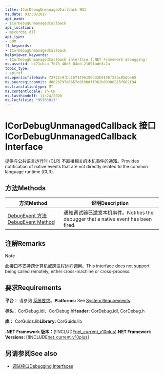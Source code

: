 ```yaml
---
title: ICorDebugUnmanagedCallback 接口
ms.date: 03/30/2017
api_name:
- ICorDebugUnmanagedCallback
api_location:
- mscordbi.dll
api_type:
- COM
f1_keywords:
- ICorDebugUnmanagedCallback
helpviewer_keywords:
- ICorDebugUnmanagedCallback interface [.NET Framework debugging]
ms.assetid: bc71cbca-7d73-40e5-84dd-2109fade3c2a
topic_type:
- apiref
ms.openlocfilehash: 73722c9fbc1571496159c32b0106f25bc05dbe65
ms.sourcegitcommit: d8020797a6657d0fbbdff362b80300815f682f94
ms.translationtype: MT
ms.contentlocale: zh-CN
ms.lasthandoff: 11/24/2020
ms.locfileid: "95703013"
---
```

# <a name="icordebugunmanagedcallback-interface"></a><span data-ttu-id="8a5f5-102">ICorDebugUnmanagedCallback 接口</span><span class="sxs-lookup"><span data-stu-id="8a5f5-102">ICorDebugUnmanagedCallback Interface</span></span>

<span data-ttu-id="8a5f5-103">提供与公共语言运行时 (CLR) 不直接相关的本机事件的通知。</span><span class="sxs-lookup"><span data-stu-id="8a5f5-103">Provides notification of native events that are not directly related to the common language runtime (CLR).</span></span>  
  
## <a name="methods"></a><span data-ttu-id="8a5f5-104">方法</span><span class="sxs-lookup"><span data-stu-id="8a5f5-104">Methods</span></span>  
  
|<span data-ttu-id="8a5f5-105">方法</span><span class="sxs-lookup"><span data-stu-id="8a5f5-105">Method</span></span>|<span data-ttu-id="8a5f5-106">说明</span><span class="sxs-lookup"><span data-stu-id="8a5f5-106">Description</span></span>|  
|------------|-----------------|  
|[<span data-ttu-id="8a5f5-107">DebugEvent 方法</span><span class="sxs-lookup"><span data-stu-id="8a5f5-107">DebugEvent Method</span></span>](icordebugunmanagedcallback-debugevent-method.md)|<span data-ttu-id="8a5f5-108">通知调试器已激发本机事件。</span><span class="sxs-lookup"><span data-stu-id="8a5f5-108">Notifies the debugger that a native event has been fired.</span></span>|  
  
## <a name="remarks"></a><span data-ttu-id="8a5f5-109">注解</span><span class="sxs-lookup"><span data-stu-id="8a5f5-109">Remarks</span></span>  
  
> [!NOTE]
> <span data-ttu-id="8a5f5-110">此接口不支持跨计算机或跨进程远程调用。</span><span class="sxs-lookup"><span data-stu-id="8a5f5-110">This interface does not support being called remotely, either cross-machine or cross-process.</span></span>  
  
## <a name="requirements"></a><span data-ttu-id="8a5f5-111">要求</span><span class="sxs-lookup"><span data-stu-id="8a5f5-111">Requirements</span></span>  

 <span data-ttu-id="8a5f5-112">**平台：** 请参阅 [系统要求](../../get-started/system-requirements.md)。</span><span class="sxs-lookup"><span data-stu-id="8a5f5-112">**Platforms:** See [System Requirements](../../get-started/system-requirements.md).</span></span>  
  
 <span data-ttu-id="8a5f5-113">**标头**：CorDebug.idl、CorDebug.h</span><span class="sxs-lookup"><span data-stu-id="8a5f5-113">**Header:** CorDebug.idl, CorDebug.h</span></span>  
  
 <span data-ttu-id="8a5f5-114">**库：** CorGuids.lib</span><span class="sxs-lookup"><span data-stu-id="8a5f5-114">**Library:** CorGuids.lib</span></span>  
  
 <span data-ttu-id="8a5f5-115">**.NET Framework 版本：**[!INCLUDE[net_current_v10plus](../../../../includes/net-current-v10plus-md.md)]</span><span class="sxs-lookup"><span data-stu-id="8a5f5-115">**.NET Framework Versions:** [!INCLUDE[net_current_v10plus](../../../../includes/net-current-v10plus-md.md)]</span></span>  
  
## <a name="see-also"></a><span data-ttu-id="8a5f5-116">另请参阅</span><span class="sxs-lookup"><span data-stu-id="8a5f5-116">See also</span></span>

- [<span data-ttu-id="8a5f5-117">调试接口</span><span class="sxs-lookup"><span data-stu-id="8a5f5-117">Debugging Interfaces</span></span>](debugging-interfaces.md)
